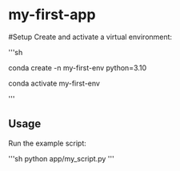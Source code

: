 # my-first-app

#Setup
Create and activate a virtual environment:

'''sh

conda create -n my-first-env python=3.10

conda activate my-first-env

'''



## Usage
Run the example script:

'''sh
python app/my_script.py
'''
